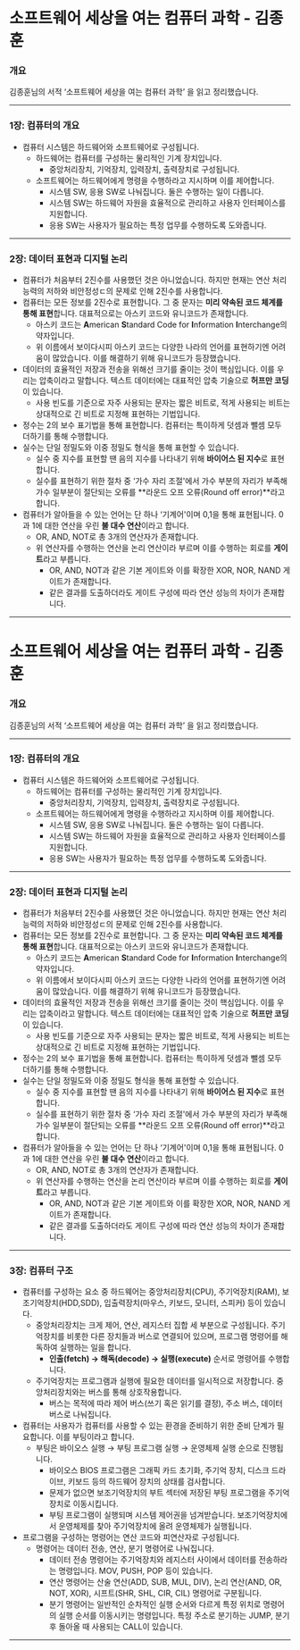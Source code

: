 # 소프트웨어 세상을 여는 컴퓨터 과학 - 김종훈

### 개요

김종훈님의 서적 ‘소프트웨어 세상을 여는 컴퓨터 과학’ 을 읽고 정리했습니다.

---

### 1장: 컴퓨터의 개요

- 컴퓨터 시스템은 하드웨어와 소프트웨어로 구성됩니다.
    - 하드웨어는 컴퓨터를 구성하는 물리적인 기계 장치입니다.
        - 중앙처리장치, 기억장치, 입력장치, 출력장치로 구성됩니다.
    - 소프트웨어는 하드웨어에게 명령을 수행하라고 지시하며 이를 제어합니다.
        - 시스템 SW, 응용 SW로 나눠집니다. 둘은 수행하는 일이 다릅니다.
        - 시스템 SW는 하드웨어 자원을 효율적으로 관리하고 사용자 인터페이스를 지원합니다.
        - 응용 SW는 사용자가 필요하는 특정 업무를 수행하도록 도와줍니다.

---

### 2장: 데이터 표현과 디지털 논리

- 컴퓨터가 처음부터 2진수를 사용했던 것은 아니었습니다. 하지만 현재는 연산 처리 능력의 저하와 비안정성ㄷ의 문제로 인해 2진수를 사용합니다.
- 컴퓨터는 모든 정보를 2진수로 표현합니다. 그 중 문자는 **미리 약속된 코드 체계를 통해 표현**합니다. 대표적으로는 아스키 코드와 유니코드가 존재합니다.
    - 아스키 코드는 **A**merican **S**tandard Code for **I**nformation **I**nterchange의 약자입니다.
    - 위 이름에서 보이다시피 아스키 코드는 다양한 나라의 언어를 표현하기엔 어려움이 많았습니다. 이를 해결하기 위해 유니코드가 등장했습니다.
- 데이터의 효율적인 저장과 전송을 위해선 크기를 줄이는 것이 핵심입니다. 이를 우리는 압축이라고 말합니다. 텍스트 데이터에는 대표적인 압축 기술으로 **허프만 코딩**이 있습니다.
    - 사용 빈도를 기준으로 자주 사용되는 문자는 짧은 비트로, 적게 사용되는 비트는 상대적으로 긴 비트로 지정해 표현하는 기법입니다.
- 정수는 2의 보수 표기법을 통해 표현합니다. 컴퓨터는 특이하게 덧셈과 뺄셈 모두 더하기를 통해 수행합니다.
- 실수는 단일 정밀도와 이중 정밀도 형식을 통해 표현할 수 있습니다.
    - 실수 중 지수를 표현할 땐 음의 지수를 나타내기 위해 **바이어스 된 지수**로 표현합니다.
    - 실수를 표현하기 위한 절차 중 ‘가수 자리 조절'에서 가수 부분의 자리가 부족해 가수 일부분이 절단되는 오류를 **라운드 오프 오류(Round off error)**라고 합니다.
- 컴퓨터가 알아들을 수 있는 언어는 단 하나 ‘기계어'이며 0,1을 통해 표현됩니다. 0과 1에 대한 연산을 우린 **불 대수 연산**이라고 합니다.
    - OR, AND, NOT로 총 3개의 연산자가 존재합니다.
    - 위 연산자를 수행하는 연산을 논리 연산이라 부르며 이를 수행하는 회로를 **게이트**라고 부릅니다.
        - OR, AND, NOT과 같은 기본 게이트와 이를 확장한 XOR, NOR, NAND 게이트가 존재합니다.
        - 같은 결과를 도출하더라도 게이트 구성에 따라 연산 성능의 차이가 존재합니다.

---

# 소프트웨어 세상을 여는 컴퓨터 과학 - 김종훈

### 개요

김종훈님의 서적 ‘소프트웨어 세상을 여는 컴퓨터 과학’ 을 읽고 정리했습니다.

---

### 1장: 컴퓨터의 개요

- 컴퓨터 시스템은 하드웨어와 소프트웨어로 구성됩니다.
    - 하드웨어는 컴퓨터를 구성하는 물리적인 기계 장치입니다.
        - 중앙처리장치, 기억장치, 입력장치, 출력장치로 구성됩니다.
    - 소프트웨어는 하드웨어에게 명령을 수행하라고 지시하며 이를 제어합니다.
        - 시스템 SW, 응용 SW로 나눠집니다. 둘은 수행하는 일이 다릅니다.
        - 시스템 SW는 하드웨어 자원을 효율적으로 관리하고 사용자 인터페이스를 지원합니다.
        - 응용 SW는 사용자가 필요하는 특정 업무를 수행하도록 도와줍니다.

---

### 2장: 데이터 표현과 디지털 논리

- 컴퓨터가 처음부터 2진수를 사용했던 것은 아니었습니다. 하지만 현재는 연산 처리 능력의 저하와 비안정성ㄷ의 문제로 인해 2진수를 사용합니다.
- 컴퓨터는 모든 정보를 2진수로 표현합니다. 그 중 문자는 **미리 약속된 코드 체계를 통해 표현**합니다. 대표적으로는 아스키 코드와 유니코드가 존재합니다.
    - 아스키 코드는 **A**merican **S**tandard Code for **I**nformation **I**nterchange의 약자입니다.
    - 위 이름에서 보이다시피 아스키 코드는 다양한 나라의 언어를 표현하기엔 어려움이 많았습니다. 이를 해결하기 위해 유니코드가 등장했습니다.
- 데이터의 효율적인 저장과 전송을 위해선 크기를 줄이는 것이 핵심입니다. 이를 우리는 압축이라고 말합니다. 텍스트 데이터에는 대표적인 압축 기술으로 **허프만 코딩**이 있습니다.
    - 사용 빈도를 기준으로 자주 사용되는 문자는 짧은 비트로, 적게 사용되는 비트는 상대적으로 긴 비트로 지정해 표현하는 기법입니다.
- 정수는 2의 보수 표기법을 통해 표현합니다. 컴퓨터는 특이하게 덧셈과 뺄셈 모두 더하기를 통해 수행합니다.
- 실수는 단일 정밀도와 이중 정밀도 형식을 통해 표현할 수 있습니다.
    - 실수 중 지수를 표현할 땐 음의 지수를 나타내기 위해 **바이어스 된 지수**로 표현합니다.
    - 실수를 표현하기 위한 절차 중 ‘가수 자리 조절'에서 가수 부분의 자리가 부족해 가수 일부분이 절단되는 오류를 **라운드 오프 오류(Round off error)**라고 합니다.
- 컴퓨터가 알아들을 수 있는 언어는 단 하나 ‘기계어'이며 0,1을 통해 표현됩니다. 0과 1에 대한 연산을 우린 **불 대수 연산**이라고 합니다.
    - OR, AND, NOT로 총 3개의 연산자가 존재합니다.
    - 위 연산자를 수행하는 연산을 논리 연산이라 부르며 이를 수행하는 회로를 **게이트**라고 부릅니다.
        - OR, AND, NOT과 같은 기본 게이트와 이를 확장한 XOR, NOR, NAND 게이트가 존재합니다.
        - 같은 결과를 도출하더라도 게이트 구성에 따라 연산 성능의 차이가 존재합니다.

---

### 3장: 컴퓨터 구조

- 컴퓨터를 구성하는 요소 중 하드웨어는 중앙처리장치(CPU), 주기억장치(RAM), 보조기억장치(HDD,SDD), 입출력장치(마우스, 키보드, 모니터, 스피커) 등이 있습니다.
    - 중앙처리장치는 크게 제어, 연산, 레지스터 집합 세 부분으로 구성됩니다. 주기억장치를 비롯한 다른 장치들과 버스로 연결되어 있으며, 프로그램 명령어를 해독하여 실행하는 일을 합니다.
        - **인출(fetch) → 해독(decode) → 실행(execute)** 순서로 명령어를 수행합니다.
    - 주기억장치는 프로그램과 실행에 필요한 데이터를 일시적으로 저장합니다. 중앙처리장치와는 버스를 통해 상호작용합니다.
        - 버스는 목적에 따라 제어 버스(쓰기 혹은 읽기를 결정), 주소 버스, 데이터 버스로 나눠집니다.
- 컴퓨터는 사용자가 컴퓨터를 사용할 수 있는 환경을 준비하기 위한 준비 단계가 필요합니다. 이를 부팅이라고 합니다.
    - 부팅은 바이오스 실행 → 부팅 프로그램 실행 → 운영체제 실행 순으로 진행됩니다.
        - 바이오스 BIOS 프로그램은 그래픽 카드 초기화, 주기억 장치, 디스크 드라이브, 키보드 등의 하드웨어 장치의 상태를 검사합니다.
        - 문제가 없으면 보조기억장치의 부트 섹터에 저장된 부팅 프로그램을 주기억장치로 이동시킵니다.
        - 부팅 프로그램이 실행되며 시스템 제어권을 넘겨받습니다. 보조기억장치에서 운영체제를 찾아 주기억장치에 올려 운영체제가 실행됩니다.
- 프로그램을 구성하는 명령어는 연산 코드와 피연산자로 구성됩니다.
    - 명령어는 데이터 전송, 연산, 분기 명령어로 나눠집니다.
        - 데이터 전송 명령어는 주기억장치와 레지스터 사이에서 데이터를 전송하라는 명령입니다. MOV, PUSH, POP 등이 있습니다.
        - 연산 명령어는 산술 연산(ADD, SUB, MUL, DIV), 논리 연산(AND, OR, NOT, XOR), 시프트(SHR, SHL, CIR, CIL) 명령어로 구분됩니다.
        - 분기 명령어는 일반적인 순차적인 실행 순서와 다르게 특정 위치로 명령어의 실행 순서를 이동시키는 명령입니다. 특정 주소로 분기하는 JUMP, 분기 후 돌아올 때 사용되는 CALL이 있습니다.

---
